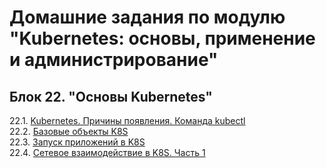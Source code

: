 # Домашние задания по модулю "Kubernetes: основы, применение и администрирование"


## Блок 22. "Основы Kubernetes"

22.1. [Kubernetes. Причины появления. Команда kubectl](https://github.com/BaryshnikovNV/netology-devops/blob/kuber-1.1/KUBER-35/kubernetes-basics/22.1-kuber-1.1/kuber-1.1.md)  
22.2. [Базовые объекты K8S](https://github.com/BaryshnikovNV/netology-devops/blob/kuber-1.2/KUBER-35/kubernetes-basics/22.2-kuber-1.2/kuber-1.2.md)  
22.3. [Запуск приложений в K8S](https://github.com/BaryshnikovNV/netology-devops/blob/kuber-1.3/KUBER-35/kubernetes-basics/22.3-kuber-1.3/kuber-1.3.md)  
22.4. [Сетевое взаимодействие в K8S. Часть 1](https://github.com/BaryshnikovNV/netology-devops/blob/kuber-1.4/KUBER-35/kubernetes-basics/22.4-kuber-1.4/kuber-1.4.md)  
